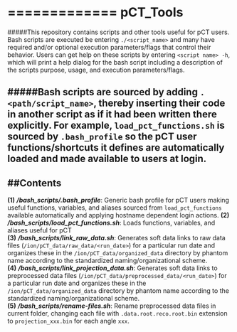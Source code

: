 =============
pCT_Tools
=============
#####This repository contains scripts and other tools useful for pCT users.  Bash scripts are executed be entering `./<script_name>` and many have required and/or optional execution parameters/flags that control their behavior.  Users can get help on these scripts by entering `<script name> -h`, which will print a help dialog for the bash script including a description of the scripts purpose, usage, and execution parameters/flags.    

#####Bash scripts are sourced by adding `. <path/script_name>`, thereby inserting their code in another script as if it had been written there explicitly.  For example, `load_pct_functions.sh` is sourced by `.bash_profile` so the pCT user functions/shortcuts it defines are automatically loaded and made available to users at login.
------------
##Contents
------------
**(1)** **_/bash_scripts/.bash_profile_**:              Generic bash profile for pCT users making useful functions, variables, and aliases sourced from `load_pct_functions` available automatically and applying hostname dependent login actions.
**(2)** **_/bash_scripts/load_pct_functions.sh_**:              Loads functions, variables, and aliases useful for pCT    
**(3)** **_/bash_scripts/link_raw_data.sh_**:                    Generates soft data links to raw data files (`/ion/pCT_data/raw_data/<run_date>`) for a particular run date and organizes these in the `/ion/pCT_data/organized_data` directory by phantom name according to the standardized naming/organizational scheme.    
**(4)** **_/bash_scripts/link_projection_data.sh_**:             Generates soft data links to preprocessed data files (`/ion/pCT_data/preprocessed_data/<run_date>`) for a particular run date and organizes these in the `/ion/pCT_data/organized_data` directory by phantom name according to the standardized naming/organizational scheme.    
**(5)** **_/bash_scripts/rename-files.sh_**:                     Rename preprocessed data files in current folder, changing each file with `.data.root.reco.root.bin` extension to `projection_xxx.bin` for each angle `xxx`. 
